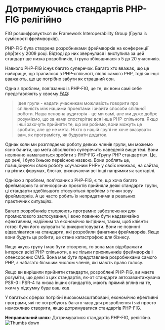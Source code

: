 # Дотримуючись стандартів PHP-FIG релігійно #

FIG розшифровується як Framework Interoperability Group (Група із сумісності фреймворків).

PHP-FIG була створена розробниками фреймворків на конференції php|tek у 2009 році. Відтоді до них звернулася і виступила за цей стандарт ще низка розробників, і група збільшилася з 5 до 20 учасників.

Навколо PHP-FIG існує багато суперечок. Багато хто вважає, що це найкраще, що трапилося в PHP-спільноті, після самого PHP, тоді як інші вважають, що це потрібно забути як страшний сон.

Одна з проблем, пов'язаних із PHP-FIG, це те, як вони самі себе представляють у своєму [FAQ](http://www.php-fig.org/faqs/):

> Ідея групи - надати учасникам можливість говорити про спільність між нашими проектами і знайти способи спільної роботи. Наша основна аудиторія - це ми самі, але ми дуже добре розуміємо, що за нами спостерігає вся інша PHP-спільнота. Якщо інші захочуть прийняти те, що ми робимо, вони можуть це зробити, але це не мета. Ніхто в нашій групі не хоче вказувати вам, як програмісту, як будувати додаток.

Однак коли ми розглядаємо роботу деяких членів групи, ми можемо ясно бачити, що мета абсолютно суперечить наведеній вище тезі. Вони невпинно намагаються зробити з PHP-FIG «Групу PHP стандартів». Це, до речі, і було їхньою первісною назвою. Вони роблять це, позиціонуючи свою роботу «сучасним PHP» у своїх книжках, на сайтах, на різних форумах, блогах, визначаючи всі інші напрямки як застарілі.

Однією з проблем, пов'язаних з PHP-FIG, є те, що хоча багато фреймворків та опенсорсних проєктів прийняли деякі стандарти групи, ці стандарти здебільшого стосуються проблем з точки зору фреймворків. А це часто робить їх непридатними в реальних практичних ситуаціях.

Багато розробників створюють програмне забезпечення для промислового застосування, і воно повинно бути надзвичайно ефективним, надійним та економічно вигідним, таким, щоб клієнти готові були його купувати та використовувати. Вони не повинні відволікатися на стандарти, які розробили фанатики фреймворків. Якщо вони будуть це робити, це стане катастрофою для бізнесу.

Якщо якусь групу і має бути створено, то вона має відображати інтереси всієї PHP-спільноти, а не тільки прихильників фреймворків і опенсорсних CMS. Вона має бути представлена розробниками самого PHP, з набагато більшим числом членів, які мають право голосу.

Якщо ви вирішили прийняти стандарти, розроблені PHP-FIG, ви маєте розуміти, що деякі з цих стандартів, як-от стандарти автозавантажувача PSR-0 і PSR-4 та низка інших стандартів, мають прямий вплив на те, яким у підсумку буде ваш код.

У багатьох сферах потрібні високомасштабовані, економічно ефективні програми, які не потребують багато часу для розроблення і які просто неможливо створити, якщо дотримуватися стандартів PHP-FIG.

**Неправильний шлях**: Дотримуватися стандартів PHP-FIG, релігійно. ![Thumbs down](/img/thumbs-down.png)
